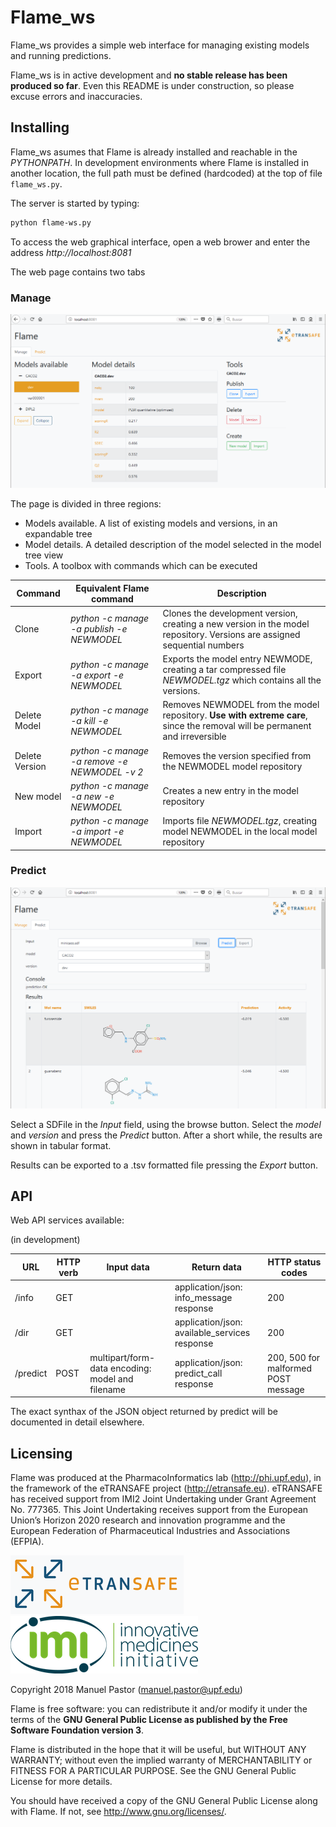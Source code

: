 # Flame_ws

Flame_ws provides a simple web interface for managing existing models and running predictions. 

Flame_ws is in active development and **no stable release has been produced so far**. Even this README is under construction, so please excuse errors and inaccuracies.

## Installing
Flame_ws asumes that Flame is already installed and reachable in the *PYTHONPATH*. In development environments where Flame is installed in another location, the full path must be defined (hardcoded) at the top of file `flame_ws.py`. 

The server is started by typing:

```sh
python flame-ws.py 
```	

To access the web graphical interface, open a web brower and enter the address *http://localhost:8081*

The web page contains two tabs

### Manage

![Alt text](images/flame-ws-manage.png?raw=true "manage tab")

The page is divided in three regions:
* Models available. A list of existing models and versions, in an expandable tree
* Model details. A detailed description of the model selected in the model tree view
* Tools. A toolbox with commands which can be executed

| Command | Equivalent Flame command | Description |
| --- | --- | ---|
| Clone | *python -c manage -a publish -e NEWMODEL* | Clones the development version, creating a new version in the model repository. Versions are assigned sequential numbers |
| Export | *python -c manage -a export -e NEWMODEL* | Exports the model entry NEWMODE, creating a tar compressed file *NEWMODEL.tgz* which contains all the versions. |
| Delete Model| *python -c manage -a kill -e NEWMODEL* | Removes NEWMODEL from the model repository. **Use with extreme care**, since the removal will be permanent and irreversible  |
| Delete Version | *python -c manage -a remove -e NEWMODEL -v 2* | Removes the version specified from the NEWMODEL model repository |
| New model | *python -c manage -a new -e NEWMODEL* | Creates a new entry in the model repository  |
| Import | *python -c manage -a import -e NEWMODEL* | Imports file *NEWMODEL.tgz*, creating model NEWMODEL in the local model repository |

### Predict

![Alt text](images/flame-ws-predict.png?raw=true "predict tab")

Select a SDFile in the *Input* field, using the browse button. Select the *model* and *version* and press the *Predict* button. After a short while, the results are shown in tabular format.

Results can be exported to a .tsv formatted file pressing the *Export* button.


## API

Web API services available:

(in development)

| URL | HTTP verb | Input data | Return data | HTTP status codes |
| --- | --- | --- | --- | --- |
| /info | GET | | application/json: info_message response | 200 |
| /dir | GET | | application/json: available_services response | 200 |
| /predict | POST | multipart/form-data encoding: model and filename | application/json: predict_call response | 200, 500 for malformed POST message |

The exact synthax of the JSON object returned by predict will be documented in detail elsewhere.


## Licensing

Flame was produced at the PharmacoInformatics lab (http://phi.upf.edu), in the framework of the eTRANSAFE project (http://etransafe.eu). eTRANSAFE has received support from IMI2 Joint Undertaking under Grant Agreement No. 777365. This Joint Undertaking receives support from the European Union’s Horizon 2020 research and innovation programme and the European Federation of Pharmaceutical Industries and Associations (EFPIA). 

![Alt text](images/eTRANSAFE-logo-git.png?raw=true "eTRANSAFE-logo") ![Alt text](images/imi-logo.png?raw=true "IMI logo")

Copyright 2018 Manuel Pastor (manuel.pastor@upf.edu)

Flame is free software: you can redistribute it and/or modify it under the terms of the **GNU General Public License as published by the Free Software Foundation version 3**.

Flame is distributed in the hope that it will be useful, but WITHOUT ANY WARRANTY; without even the implied warranty of
MERCHANTABILITY or FITNESS FOR A PARTICULAR PURPOSE. See the GNU General Public License for more details.

You should have received a copy of the GNU General Public License along with Flame. If not, see <http://www.gnu.org/licenses/>.

